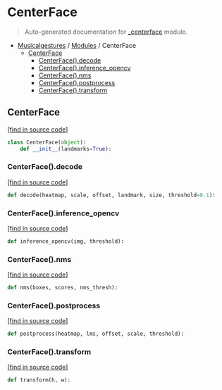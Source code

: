 # CenterFace

> Auto-generated documentation for [_centerface](https://github.com/fourMs/MGT-python/blob/master/_centerface.py) module.

- [Musicalgestures](README.md#musicalgestures-index) / [Modules](MODULES.md#musicalgestures-modules) / CenterFace
    - [CenterFace](#centerface)
        - [CenterFace().decode](#centerfacedecode)
        - [CenterFace().inference_opencv](#centerfaceinference_opencv)
        - [CenterFace().nms](#centerfacenms)
        - [CenterFace().postprocess](#centerfacepostprocess)
        - [CenterFace().transform](#centerfacetransform)

## CenterFace

[[find in source code]](https://github.com/fourMs/MGT-python/blob/master/_centerface.py#L7)

```python
class CenterFace(object):
    def __init__(landmarks=True):
```

### CenterFace().decode

[[find in source code]](https://github.com/fourMs/MGT-python/blob/master/_centerface.py#L53)

```python
def decode(heatmap, scale, offset, landmark, size, threshold=0.1):
```

### CenterFace().inference_opencv

[[find in source code]](https://github.com/fourMs/MGT-python/blob/master/_centerface.py#L21)

```python
def inference_opencv(img, threshold):
```

### CenterFace().nms

[[find in source code]](https://github.com/fourMs/MGT-python/blob/master/_centerface.py#L87)

```python
def nms(boxes, scores, nms_thresh):
```

### CenterFace().postprocess

[[find in source code]](https://github.com/fourMs/MGT-python/blob/master/_centerface.py#L35)

```python
def postprocess(heatmap, lms, offset, scale, threshold):
```

### CenterFace().transform

[[find in source code]](https://github.com/fourMs/MGT-python/blob/master/_centerface.py#L30)

```python
def transform(h, w):
```

